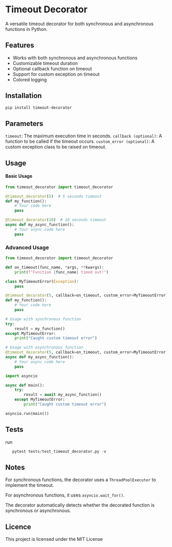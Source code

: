 # Timeout Decorator

A versatile timeout decorator for both synchronous and asynchronous functions in Python.

## Features

- Works with both synchronous and asynchronous functions
- Customizable timeout duration
- Optional callback function on timeout
- Support for custom exception on timeout
- Colored logging

## Installation

```bash
pip install timeout-decorator
```
## Parameters
`timeout`: The maximum execution time in seconds.
`callback (optional)`: A function to be called if the timeout occurs.
`custom_error (optional)`: A custom exception class to be raised on timeout.

## Usage
#### Basic Usage
```python
from timeout_decorator import timeout_decorator

@timeout_decorator(5)  # 5 seconds timeout
def my_function():
    # Your code here
    pass

@timeout_decorator(10)  # 10 seconds timeout
async def my_async_function():
    # Your async code here
    pass
```
### Advanced Usage
```python 
from timeout_decorator import timeout_decorator

def on_timeout(func_name, *args, **kwargs):
    print(f"Function {func_name} timed out!")

class MyTimeoutError(Exception):
    pass

@timeout_decorator(5, callback=on_timeout, custom_error=MyTimeoutError)
def my_function():
    # Your code here
    pass

# Usage with synchronous function
try:
    result = my_function()
except MyTimeoutError:
    print("Caught custom timeout error")

# Usage with asynchronous function
@timeout_decorator(5, callback=on_timeout, custom_error=MyTimeoutError)
async def my_async_function():
    # Your async code here
    pass

import asyncio

async def main():
    try:
        result = await my_async_function()
    except MyTimeoutError:
        print("Caught custom timeout error")

asyncio.run(main())
``` 
## Tests
 run 
 ```python 
    pytest tests/test_timeout_decorator.py -v
```


## Notes
For synchronous functions, the decorator uses a `ThreadPoolExecutor` to implement the timeout.

For asynchronous functions, it uses `asyncio.wait_for()`.

The decorator automatically detects whether the decorated function is synchronous or asynchronous.

## Licence
This project is licensed under the MIT License
